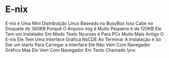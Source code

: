 # E-nix
E-nix é Uma Mini Distribuição Linux Baseado no BusyBox Isso Cabe no Disquete de 360KB Porquê O Arquivo img é Muito Pequeno é de 120KB Ele Tem um Instalador Em Modo Texto Ncurses é Para PCs Muito Mais Antigo
O E-nix Ele Tem Uma Interface Gráfica NsCDE Ao Terminar A Instalação é Só Dar um startx Para Carregar a Interface Ele Não Vem Com Navegador Gráfico Mas Ele Vem Com Navegador Em Texto Chamado lynx
